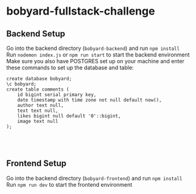 # bobyard-fullstack-challenge

## Backend Setup
Go into the backend directory (`bobyard-backend`) and run `npm install` <br>
Run `nodemon index.js` or `npm run start` to start the backend environment <br>
Make sure you also have POSTGRES set up on your machine and enter these commands to set up the database and table:
```
create database bobyard;
\c bobyard;
create table comments (
    id bigint serial primary key,
    date timestamp with time zone not null default now(),
    author text null,
    text text null,
    likes bigint null default '0'::bigint,
    image text null
);
```
<br>
<br>

## Frontend Setup
Go into the backend directory (`bobyard-frontend`) and run `npm install` <br>
Run `npm run dev` to start the frontend environment <br><br>